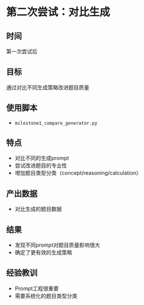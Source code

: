 # 第二次尝试：对比生成

## 时间
第一次尝试后

## 目标
通过对比不同生成策略改进题目质量

## 使用脚本
- `milestone1_compare_generator.py`

## 特点
- 对比不同的生成prompt
- 尝试改进题目的专业性
- 增加题目类型分类（concept/reasoning/calculation）

## 产出数据
- 对比生成的题目数据

## 结果
- 发现不同prompt对题目质量影响很大
- 确定了更有效的生成策略

## 经验教训
- Prompt工程很重要
- 需要系统化的题目类型分类
